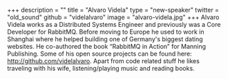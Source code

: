 +++
description = ""
title = "Alvaro Videla"
type = "new-speaker"
twitter = "old_sound"
github = "videlalvaro"
image = "alvaro-videla.jpg"
+++
Alvaro Videla works as a Distributed Systems Engineer and previously was a Core Developer
for RabbitMQ. Before moving to Europe he used to work in Shanghai where he helped building
one of Germany's biggest dating websites. He co-authored the book “RabbitMQ in Action”
for Manning Publishing. Some of his open source projects can be found here:
http://github.com/videlalvaro. Apart from code related stuff he likes traveling with his
wife, listening/playing music and reading books.